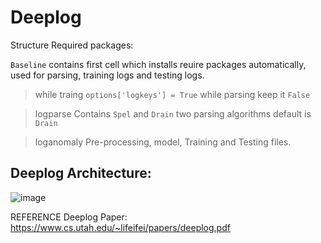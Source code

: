 # Deeplog

Structure
Required packages: 

`Baseline` contains first cell which installs reuire packages automatically, used for parsing, training logs and testing logs. 
> while traing `options['logkeys'] = True` while parsing keep it `False`

> logparse
Contains `Spel` and `Drain` two parsing algorithms default is `Drain`

> loganomaly
Pre-processing, model, Training and Testing files. 

## Deeplog Architecture:
![image](https://user-images.githubusercontent.com/56737996/205067830-1a8060f9-cfe2-4ba7-9ce1-ba3400b2f953.png)



REFERENCE Deeplog Paper:
https://www.cs.utah.edu/~lifeifei/papers/deeplog.pdf
